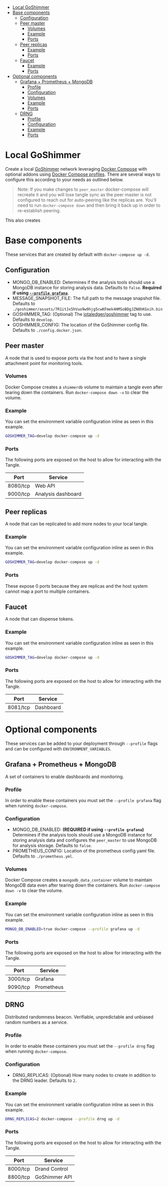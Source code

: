 - [Local GoShimmer](#local-goshimmer)
- [Base components](#base-components)
	- [Configuration](#configuration)
	- [Peer master](#peer-master)
		- [Volumes](#volumes)
		- [Example](#example)
		- [Ports](#ports)
	- [Peer replicas](#peer-replicas)
		- [Example](#example-1)
		- [Ports](#ports-1)
	- [Faucet](#faucet)
		- [Example](#example-2)
		- [Ports](#ports-2)
- [Optional components](#optional-components)
	- [Grafana + Prometheus + MongoDB](#grafana--prometheus--mongodb)
		- [Profile](#profile)
		- [Configuration](#configuration-1)
		- [Volumes](#volumes-1)
		- [Example](#example-3)
		- [Ports](#ports-3)
	- [DRNG](#drng)
		- [Profile](#profile-1)
		- [Configuration](#configuration-2)
		- [Example](#example-4)
		- [Ports](#ports-4)

# Local GoShimmer

Create a local [GoShimmer](https://goshimmer.docs.iota.org/docs/welcome) network leveraging [Docker Compose](https://docs.docker.com/compose/compose-file/) with optional addons using [Docker Compose profiles](https://docs.docker.com/compose/compose-file/compose-file-v3/#profiles). There are several ways to configure this according to your needs as outlined below.

> Note: If you make changes to `peer_master` docker-compose will recreate it and you will lose tangle sync as the peer master is not configured to reach out for auto-peering like the replicas are. You'll need to run `docker-compose down` and then bring it back up in order to re-establish peering.

This also creates

# Base components

These services that are created by default with `docker-compose up -d`.

## Configuration

- MONGO_DB_ENABLED: Determines if the analysis tools should use a MongoDB instance for storing analysis data. Defaults to `false`. **Required if using [`--profile grafana`](#grafana)**.
- MESSAGE_SNAPSHOT_FILE: The full path to the message snapshot file. Defaults to `./goshimmer/assets/7R1itJx5hVuo9w9hjg5cwKFmek4HMSoBDgJZN8hKGxih.bin`
- GOSHIMMER_TAG: (Optional) The [iotaledger/goshimmer](https://hub.docker.com/r/iotaledger/goshimmer) tag to use. Defaults to `develop`.
- GOSHIMMER_CONFIG: The location of the GoShimmer config file. Defaults to `./config.docker.json`.

## Peer master

A node that is used to expose ports via the host and to have a single attachment point for monitoring tools.

### Volumes

Docker Compose creates a `shimmerdb` volume to maintain a tangle even after tearing down the containers. Run `docker-compose down -v` to clear the volume.

### Example

You can set the environment variable configuration inline as seen in this example.

```bash
GOSHIMMER_TAG=develop docker-compose up -d
```

### Ports

The following ports are exposed on the host to allow for interacting with the Tangle.

| Port | Service |
|------|---------|
| 8080/tcp | Web API | 
| 9000/tcp | Analysis dashboard | 

## Peer replicas

A node that can be replicated to add more nodes to your local tangle.

### Example

You can set the environment variable configuration inline as seen in this example.

```bash
GOSHIMMER_TAG=develop docker-compose up -d
```

### Ports

These expose 0 ports because they are replicas and the host system cannot map a port to multiple containers.

## Faucet

A node that can dispense tokens.

### Example

You can set the environment variable configuration inline as seen in this example.

```bash
GOSHIMMER_TAG=develop docker-compose up -d
```

### Ports

The following ports are exposed on the host to allow for interacting with the Tangle.

| Port | Service |
|------|---------|
| 8081/tcp | Dashboard | 
<!-- The dashboard has issues displaying on the master peer when the 2.0 DevNet dashboard is running so we display the dashboard on the faucet -->

# Optional components

These services can be added to your deployment through `--profile` flags and can be configured with `ENVIRONMENT_VARIABLES`.

## Grafana + Prometheus + MongoDB

A set of containers to enable dashboards and monitoring.

### Profile

In order to enable these containers you must set the `--profile grafana` flag when running `docker-compose`.

### Configuration

- MONGO_DB_ENABLED: __(REQUIRED if using `--profile grafana`)__ Determines if the analysis tools should use a MongoDB instance for storing analysis data and configures the `peer_master` to use MongoDB for analysis storage. Defaults to `false`.
- PROMETHEUS_CONFIG: Location of the prometheus config yaml file. Defaults to `./prometheus.yml`.
 
### Volumes

Docker Compose creates a `mongodb_data_container` volume to maintain MongoDB data even after tearing down the containers. Run `docker-compose down -v` to clear the volume.

### Example

You can set the environment variable configuration inline as seen in this example.

```bash
MONGO_DB_ENABLED=true docker-compose --profile grafana up -d
```

### Ports

The following ports are exposed on the host to allow for interacting with the Tangle.

| Port | Service |
|------|---------|
| 3000/tcp | Grafana | 
| 9090/tcp | Prometheus | 

## DRNG

Distributed randomness beacon.
Verifiable, unpredictable and unbiased random numbers as a service.

### Profile

In order to enable these containers you must set the `--profile drng` flag when running `docker-compose`.

### Configuration

- DRNG_REPLICAS: (Optional) How many nodes to create in addition to the DRNG leader. Defaults to `2`.

### Example

You can set the environment variable configuration inline as seen in this example.

```bash
DRNG_REPLICAS=2 docker-compose --profile drng up -d
```

### Ports

The following ports are exposed on the host to allow for interacting with the Tangle.

| Port | Service |
|------|---------|
| 8000/tcp | Drand Control | 
| 8800/tcp | GoShimmer API | 
